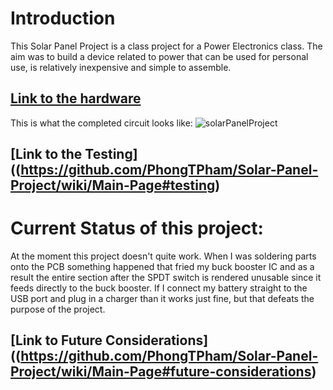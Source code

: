 # Introduction
This Solar Panel Project is a class project for a Power Electronics class. The aim was to build a device related to power that can be used for personal use, is relatively inexpensive and simple to assemble.

## [Link to the hardware](https://github.com/PhongTPham/Solar-Panel-Project/wiki/Main-Page#hardware)


This is what the completed circuit looks like:
![solarPanelProject](https://user-images.githubusercontent.com/49416883/84355762-02d28e00-ab78-11ea-828d-83197e9c9317.jpeg)

## [Link to the Testing]((https://github.com/PhongTPham/Solar-Panel-Project/wiki/Main-Page#testing)

# Current Status of this project:
At the moment this project doesn't quite work. When I was soldering parts onto the PCB something happened that fried my buck booster IC and as a result the entire section after the SPDT switch is rendered unusable since it feeds directly to the buck booster. If I connect my battery straight to the USB port and plug in a charger than it works just fine, but that defeats the purpose of the project.

## [Link to Future Considerations]((https://github.com/PhongTPham/Solar-Panel-Project/wiki/Main-Page#future-considerations)
